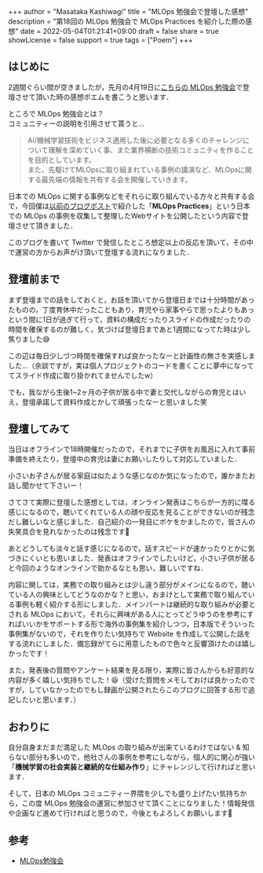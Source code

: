 +++
author = "Masataka Kashiwagi"
title = "MLOps 勉強会で登壇した感想"
description = "第18回の MLOps 勉強会で MLOps Practices を紹介した際の感想"
date = 2022-05-04T01:21:41+09:00
draft = false
share = true
showLicense = false
support = true
tags = ["Poem"]
+++

## はじめに

2週間ぐらい間が空きましたが，先月の4月19日に[こちらの MLOps 勉強会](https://mlops.connpass.com/event/242652/)で登壇させて頂いた時の感想ポエムを書こうと思います．

ところで MLOps 勉強会とは？<br>
コミュニティーの説明を引用させて貰うと...

> AI/機械学習技術をビジネス適用した後に必要となる多くのチャレンジについて理解を深めていく事、また業界横断の技術コミュニティを作ることを目的としています。<br>
> また、先駆けてMLOpsに取り組まれている事例の講演など、MLOpsに関する最先端の情報を共有する会を開催していきます。

日本での MLOps に関する事例などをそれらに取り組んでいる方々と共有する会で，今回僕は[以前のブログポスト](https://masatakashiwagi.github.io/portfolio/post/start-mlops-practices-project/)で紹介した「**MLOps Practices**」という日本での MLOps の事例を収集して整理したWebサイトを公開したという内容で登壇させて頂きました．

このブログを書いて Twitter で発信したところ想定以上の反応を頂いて，その中で運営の方からお声がけ頂いて登壇する流れになりました．

<script async class="speakerdeck-embed" data-id="5a65c335b5a445a6987c3d599c87826f" data-ratio="1.77725118483412" src="//speakerdeck.com/assets/embed.js"></script>

## 登壇前まで

まず登壇までの話をしておくと，お話を頂いてから登壇日までは十分時間があったものの，丁度育休中だったこともあり，育児やら家事やらで思ったよりもあっという間に1日が過ぎて行って，資料の構成だったりスライドの作成だったりの時間を確保するのが難しく，気づけば登壇日まであと1週間になってた時は少し焦りました😅

この辺は毎日少しづつ時間を確保すれば良かったなーと計画性の無さを実感しました...（余談ですが，実は個人プロジェクトのコードを書くことに夢中になっててスライド作成に取り掛かれてませんでしたw）

でも，我ながら生後1~2ヶ月の子供が居る中で妻と交代しながらの育児とはいえ，登壇承諾して資料作成とかして頑張ったなーと思いました笑

## 登壇してみて

当日はオフラインで18時開催だったので，それまでに子供をお風呂に入れて事前準備を終えたり，登壇中の育児は妻にお願いしたりして対応していました．

小さいお子さんが居る家庭は似たような感じなのか気になったので，誰かまたお話し聞かせて下さいー！

さてさて実際に登壇した感想としては，オンライン発表はこちらが一方的に喋る感じになるので，聴いてくれている人の顔や反応を見ることができないのが残念だし難しいなと感じました．自己紹介の一発目にボケをかましたので，皆さんの失笑具合を見れなかったのは残念です🤣

あとどうしても淡々と話す感じになるので，話すスピードが速かったりとかに気づきにくいとも思いました．発表はオフラインでしたいけど，小さい子供が居ると今回のようなオンラインで助かるなとも思い，難しいですね．

内容に関しては，実務での取り組みとは少し違う部分がメインになるので，聴いている人の興味としてどうなのかな？と思い，おまけとして実務で取り組んでいる事例も軽く紹介する形にしました．メインパートは継続的な取り組みが必要とされる MLOps において，それらに興味がある人にとってどうゆうのを参考にすればいいかをサポートする形で海外の事例集を紹介しつつ，日本版でそういった事例集がないので，それを作りたい気持ちで Website を作成して公開した話をする流れにしました．備忘録がてらに用意したもので色々と反響頂けたのは嬉しかったです！

また，発表後の質問やアンケート結果を見る限り，実際に皆さんからも好意的な内容が多く嬉しい気持ちでした！😆（受けた質問をメモしておけば良かったのですが，していなかったのでもし録画が公開されたらこのブログに回答する形で追記したいと思います．）

## おわりに

自分自身まだまだ満足した MLOps の取り組みが出来ているわけではない & 知らない部分も多いので，他社さんの事例を参考にしながら，個人的に関心が強い「<span class="marker_yellow">**機械学習の社会実装と継続的な仕組み作り**</span>」にチャレンジして行ければと思います．

そして，日本の MLOps コミュニティー界隈を少しでも盛り上げたい気持ちから，この度 MLOps 勉強会の運営に参加させて頂くことになりました！情報発信や企画など進めて行ければと思うので，今後ともよろしくお願いします🙏

## 参考

- [MLOps勉強会](https://mlops.connpass.com/)
